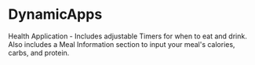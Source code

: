 # DynamicApps
Health Application - Includes adjustable Timers for when to eat and drink. 
Also includes a Meal Information section to input your meal's calories, carbs, and protein.
